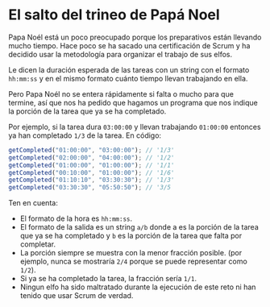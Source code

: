 # El salto del trineo de Papá Noel

Papa Noél está un poco preocupado porque los preparativos están llevando mucho tiempo. Hace poco se ha sacado una certificación de Scrum y ha decidido usar la metodología para organizar el trabajo de sus elfos.

Le dicen la duración esperada de las tareas con un string con el formato `hh:mm:ss` y en el mismo formato cuánto tiempo llevan trabajando en ella.

Pero Papa Noél no se entera rápidamente si falta o mucho para que termine, así que nos ha pedido que hagamos un programa que nos indique la porción de la tarea que ya se ha completado.

Por ejemplo, si la tarea dura `03:00:00` y llevan trabajando `01:00:00` entonces ya han completado `1/3` de la tarea. En código:

```js
getCompleted("01:00:00", "03:00:00"); // '1/3'
getCompleted("02:00:00", "04:00:00"); // '1/2'
getCompleted("01:00:00", "01:00:00"); // '1/1'
getCompleted("00:10:00", "01:00:00"); // '1/6'
getCompleted("01:10:10", "03:30:30"); // '1/3'
getCompleted("03:30:30", "05:50:50"); // '3/5
```

Ten en cuenta:

- El formato de la hora es `hh:mm:ss`.
- El formato de la salida es un string `a/b` donde a es la porción de la tarea que ya se ha completado y `b` es la porción de la tarea que falta por completar.
- La porción siempre se muestra con la menor fracción posible. (por ejemplo, nunca se mostraría `2/4` porque se puede representar como `1/2`).
- Si ya se ha completado la tarea, la fracción sería `1/1`.
- Ningun elfo ha sido maltratado durante la ejecución de este reto ni han tenido que usar Scrum de verdad.
